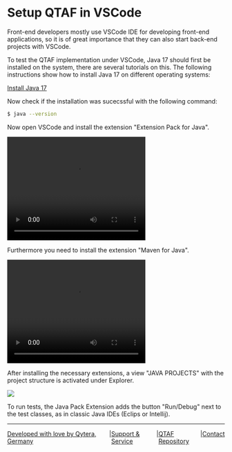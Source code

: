 # Setup QTAF in VSCode

Front-end developers mostly use VSCode IDE for developing front-end applications, so it is of great importance that they can also start back-end projects with VSCode.

To test the QTAF implementation under VSCode, Java 17 should first be installed on the system, there are several tutorials on this. The following instructions show how to install Java 17 on different operating systems:

<a href="https://www3.cs.stonybrook.edu/~amione/CSE114_Course/materials/resources/InstallingJava17.pdf" target="_blank">Install Java 17</a>

Now check if the installation was sucecssful with the following command:

```bash
$ java --version
```

Now open VSCode and install the extension "Extension Pack for Java".

<video width="320" height="240" controls>
  <source src="https://qytera-gmbh.github.io/video/vscode/extension_pack_for_java_installation.mp4" type="video/mp4">
Your browser does not support the video tag.
</video>

Furthermore you need to install the extension "Maven for Java".

<video width="320" height="240" controls>
  <source src="https://qytera-gmbh.github.io/video/vscode/maven_for_java_installation.mp4" type="video/mp4">
Your browser does not support the video tag.
</video>

After installing the necessary extensions, a view "JAVA PROJECTS" with the project structure is activated under Explorer.

<img src="https://qytera-gmbh.github.io/img/vscode/vscode_test_cases.png" />

To run tests, the Java Pack Extension adds the button "Run/Debug" next to the test classes, as in classic Java IDEs (Eclips or Intellij).

<hr>
<div style="display: flex; flex-direction: row; justify-content: space-between">
  <a href="https://www.qytera.de" target="_blank">Developed with love by Qytera, Germany</a>
  <span>|</span>
  <a href="https://www.qytera.de/testautomatisierung-workshop" target="_blank">Support & Service</a>
  <span>|</span>
  <a href="https://github.com/Qytera-Gmbh/QTAF" target="_blank">QTAF Repository</a>
  <span>|</span>
  <a href="https://www.qytera.de/kontakt" target="_blank">Contact</a><br>
</div>
